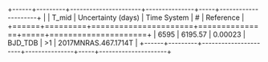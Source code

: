 +------+---------+----------------------+---------------+-----+---------------------+
|      |   T_mid |   Uncertainty (days) | Time System   | #   | Reference           |
+======+=========+======================+===============+=====+=====================+
| 6595 | 6195.57 |              0.00023 | BJD_TDB       | >1  | 2017MNRAS.467.1714T |
+------+---------+----------------------+---------------+-----+---------------------+